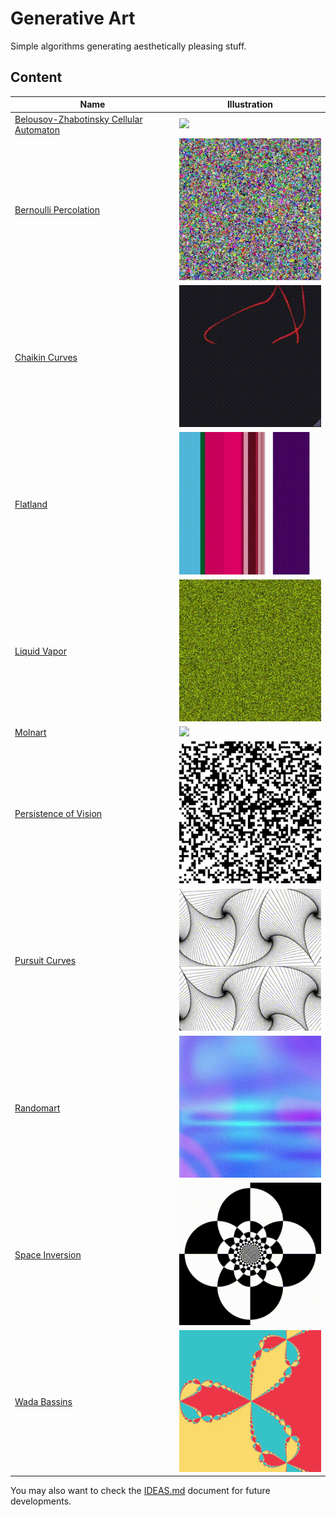 # Generative Art

Simple algorithms generating aesthetically pleasing stuff.

## Content

Name | Illustration
---- | ------------
[Belousov-Zhabotinsky Cellular Automaton](belousov-zhabotinsky) | [![](belousov-zhabotinsky/belousov-zhabotinsky.gif)](belousov-zhabotinsky)
[Bernoulli Percolation](bernoulli-percolation) | [![](bernoulli-percolation/bernoulli-percolation.gif)](bernoulli-percolation)
[Chaikin Curves](chaikin-curves) | [![](chaikin-curves/chaikin.gif)](chaikin-curves)
[Flatland](flatland) | [![](flatland/flatland.gif)](flatland)
[Liquid Vapor](liquid-vapor) | [![](liquid-vapor/liquid-vapor.gif)](liquid-vapor)
[Molnart](molnart) | [![](molnart/molnart.gif)](molnart)
[Persistence of Vision](persistence-of-vision) | [![](persistence-of-vision/pov.gif)](persistence-of-vision)
[Pursuit Curves](pursuit) | [![](pursuit/pursuit.gif)](pursuit)
[Randomart](randomart) | [![](randomart/randomart.gif)](randomart)
[Space Inversion](space-inversion) | [![](space-inversion/space-inversion.gif)](space-inversion)
[Wada Bassins](wada) | [![](wada/wada.gif)](wada)

You may also want to check the [IDEAS.md](IDEAS.md) document for future developments.
